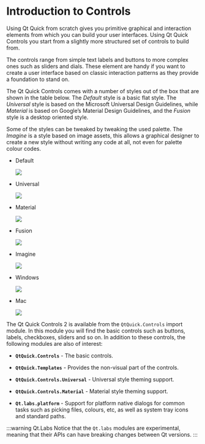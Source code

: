 # Introduction to Controls

Using Qt Quick from scratch gives you primitive graphical and interaction elements from which you can build your user interfaces. Using Qt Quick Controls you start from a slightly more structured set of controls to build from. 

The controls range from simple text labels and buttons to more complex ones such as sliders and dials. These element are handy if you want to create a user interface based on classic interaction patterns as they provide a foundation to stand on.

The Qt Quick Controls comes with a number of styles out of the box that are shown in the table below. The *Default* style is a basic flat style. The *Universal* style is based on the Microsoft Universal Design Guidelines, while *Material* is based on Google’s Material Design Guidelines, and the *Fusion* style is a desktop oriented style.

Some of the styles can be tweaked by tweaking the used palette. The *Imagine* is a style based on image assets, this allows a graphical designer to create a new style without writing any code at all, not even for palette colour codes.

* Default
    
    ![](./assets/style-default.png)

* Universal
    
    ![](./assets/style-universal.png)

* Material

    ![](././assets/style-material.png)

* Fusion

    ![](././assets/style-fusion.png)

* Imagine

    ![](././assets/style-imagine.png)

* Windows

    ![](././assets/style-imagine.png)

* Mac

    ![](././assets/style-imagine.png)

The Qt Quick Controls 2 is available from the `QtQuick.Controls` import module. In this module you will find the basic controls such as buttons, labels, checkboxes, sliders and so on. In addition to these controls, the following modules are also of interest:

* **`QtQuick.Controls`** - The basic controls.

* **`QtQuick.Templates`** - Provides the non-visual part of the controls.
* **`QtQuick.Controls.Universal`** - Universal style theming support.
* **`QtQuick.Controls.Material`** - Material style theming support.
* **`Qt.labs.platform`** - Support for platform native dialogs for common tasks such as picking files, colours, etc, as well as system tray icons and standard paths.

:::warning Qt.Labs
Notice that the `Qt.labs` modules are experimental, meaning that their APIs can have breaking changes between Qt versions.
:::

